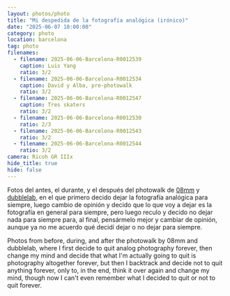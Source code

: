```yaml
---
layout: photos/photo
title: "Mi despedida de la fotografía analógica (irónico)"
date: "2025-06-07 10:00:00"
category: photo
location: barcelona
tag: photo
filenames:
  - filename: 2025-06-06-Barcelona-R0012539
    caption: Luis Yang
    ratio: 3/2
  - filename: 2025-06-06-Barcelona-R0012534
    caption: David y Alba, pre-photowalk
    ratio: 3/2
  - filename: 2025-06-06-Barcelona-R0012547
    caption: Tres skaters
    ratio: 3/2
  - filename: 2025-06-06-Barcelona-R0012530
    ratio: 2/3
  - filename: 2025-06-06-Barcelona-R0012543
    ratio: 3/2
  - filename: 2025-06-06-Barcelona-R0012544
    ratio: 3/2
camera: Ricoh GR IIIx
hide_title: true
hide: false
---
```


Fotos del antes, el durante, y el después del photowalk de
[08mm](https://www.instagram.com/08mm______) y
[dubblelab](https://dubblelab.com), en el que primero decido dejar la fotografía
analógica para siempre, luego cambio de opinión y decido que lo que voy a dejar es la
fotografía en general para siempre, pero luego reculo y decido no dejar nada para siempre para, al final, pensármelo mejor y cambiar de opinión,
aunque ya no me acuerdo qué decidí dejar o no dejar para siempre.

<p class="is-light">
    Photos from before, during, and after the photowalk by 08mm and dubblelab,
    where I first decide to quit analog photography forever, then change my
    mind and decide that what I'm actually going to quit is photography
    altogether forever, but then I backtrack and decide not to quit anything
    forever, only to, in the end, think it over again and change my mind,
    though now I can't even remember what I decided to quit or not to quit
    forever.
</p>
